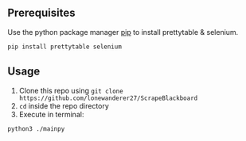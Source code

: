 ## Prerequisites

Use the python package manager [pip](https://pip.pypa.io/en/stable/) to install prettytable & selenium.

```bash
pip install prettytable selenium
```

## Usage
1. Clone this repo using `git clone https://github.com/lonewanderer27/ScrapeBlackboard`
2. `cd` inside the repo directory
3. Execute in terminal:

```bash
python3 ./mainpy
```